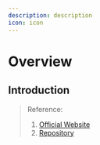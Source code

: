 ```yaml
---
description: description
icon: icon
---
```


# Overview

## Introduction



> Reference:
> 1. [Official Website]()
> 2. [Repository]()
